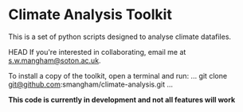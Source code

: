 # Climate Analysis Toolkit

This is a set of python scripts designed to analyse climate datafiles.

 HEAD
If you're interested in collaborating, email me at s.w.mangham@soton.ac.uk.

To install a copy  of the toolkit, open a terminal and run:
...
git clone git@github.com:smangham/climate-analysis.git
...

**This code is currently in development and not all features will work**
